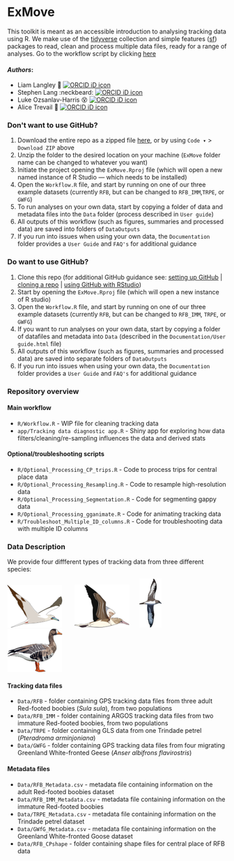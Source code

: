 # ExMove
This toolkit is meant as an accessible introduction to analysing tracking data using R. We make use of the [tidyverse](https://www.tidyverse.org/packages/) collection and simple features ([sf](https://r-spatial.github.io/sf/index.html)) packages to read, clean and process multiple data files, ready for a range of analyses. Go to the workflow script by clicking [here](R/Workflow.R)

#### _Authors_:

- Liam Langley :dancer: <a itemprop="sameAs" content="https://orcid.org/0000-0001-9754-6517" href="https://orcid.org/0000-0001-9754-6517" target="orcid.widget" rel="me noopener noreferrer" style="vertical-align:top;"><img src="https://orcid.org/sites/default/files/images/orcid_16x16.png" alt="ORCID iD icon" style="width:1em;margin-right:.5em;"/></a>
- Stephen Lang :neckbeard: <a itemprop="sameAs" content="https://orcid.org/0000-0001-5820-4346" href="https://orcid.org/0000-0001-5820-4346" target="orcid.widget" rel="me noopener noreferrer" style="vertical-align:top;"><img src="https://orcid.org/sites/default/files/images/orcid_16x16.png" alt="ORCID iD icon" style="width:1em;margin-right:.5em;"/></a>
- Luke Ozsanlav-Harris :dizzy_face: <a itemprop="sameAs" content="https://orcid.org/0000-0003-3889-6722" href="https://orcid.org/0000-0003-3889-6722" target="orcid.widget" rel="me noopener noreferrer" style="vertical-align:top;"><img src="https://orcid.org/sites/default/files/images/orcid_16x16.png" alt="ORCID iD icon" style="width:1em;margin-right:.5em;"/></a>
- Alice Trevail :runner: <a itemprop="sameAs" content="https://orcid.org/0000-0002-6459-5213" href="https://orcid.org/0000-0002-6459-5213" target="orcid.widget" rel="me noopener noreferrer" style="vertical-align:top;"><img src="https://orcid.org/sites/default/files/images/orcid_16x16.png" alt="ORCID iD icon" style="width:1em;margin-right:.5em;"/></a>

### Don't want to use GitHub?

1.  Download the entire repo as a zipped file [here](https://github.com/AliceTrevail/Code-workshop/archive/refs/heads/main.zip), or by using `Code ▾` > `Download ZIP` above
2.  Unzip the folder to the desired location on your machine (`ExMove` folder name can be changed to whatever you want)
3.  Initiate the project opening the `ExMove.Rproj` file (which will open a new named instance of R Studio — which needs to be installed)
4.  Open the `Workflow.R` file, and start by running on one of our three example datasets (currently `RFB`, but can be changed to `RFB_IMM`,`TRPE`, or `GWFG`)
5.  To run analyses on your own data, start by copying a folder of data and metadata files into the `Data` folder (process described in `User guide`)
6.  All outputs of this workflow (such as figures, summaries and processed data) are saved into folders of `DataOutputs`
7.  If you run into issues when using your own data, the `Documentation` folder provides a `User Guide` and `FAQ's` for additional guidance

### Do want to use GitHub?

1.  Clone this repo (for additional GitHub guidance see: [setting up GitHub](https://intro2r.com/setup_git.html) | [cloning a repo](https://intro2r.com/setting-up-a-project-in-rstudio.html) | [using GitHub with RStudio](https://intro2r.com/use_git.html))
2.  Start by opening the `ExMove.Rproj` file (which will open a new instance of R studio)
3.  Open the `Workflow.R` file, and start by running on one of our three example datasets (currently `RFB`, but can be changed to `RFB_IMM`, `TRPE`, or `GWFG`)
4.  If you want to run analyses on your own data, start by copying a folder of datafiles and metadata into `Data` (described in the `Documentation/User guide.html` file)
5.  All outputs of this workflow (such as figures, summaries and processed data) are saved into separate folders of `DataOutputs`
6.  If you run into issues when using your own data, the `Documentation` folder provides a `User Guide` and `FAQ's` for additional guidance

### Repository overview

#### Main workflow
- `R/Workflow.R` - WIP file for cleaning tracking data
- `app/Tracking data diagnostic app.R` - Shiny app for exploring how data filters/cleaning/re-sampling influences the data and derived stats

#### Optional/troubleshooting scripts
- `R/Optional_Processing_CP_trips.R` - Code to process trips for central place data
- `R/Optional_Processing_Resampling.R` - Code to resample high-resolution data
- `R/Optional_Processing_Segmentation.R` - Code for segmenting gappy data
- `R/Optional_Processing_gganimate.R` - Code for animating tracking data
- `R/Troubleshoot_Multiple_ID_columns.R` - Code for troubleshooting data with multiple ID columns

### Data Description

We provide four diffferent types of tracking data from three different species:

<img src="Documentation/Illustrations/RFB_image.png" id="id" class="class" width=25% height=25% > &nbsp;&nbsp;&nbsp;&nbsp;&nbsp;
<img src="Documentation/Illustrations/RFB_IMM_image.png" id="id" class="class" width=25% height=25%  > &nbsp;&nbsp;&nbsp;&nbsp;
<img src="Documentation/Illustrations/TRPE_image.png" id="id" class="class" width=10% height=10%> &nbsp;&nbsp;&nbsp;&nbsp;&nbsp;&nbsp;&nbsp;&nbsp;
<img src="Documentation/Illustrations/GWF_image.png" id="id" class="class" width=25% height=25%  > &nbsp;

#### Tracking data files
- `Data/RFB` - folder containing GPS tracking data files from three adult Red-footed boobies (*Sula sula*), from two populations
- `Data/RFB_IMM` - folder containing ARGOS tracking data files from two immature Red-footed boobies, from two populations
- `Data/TRPE` - folder containing GLS data from one Trindade petrel (*Pteradroma arminjoniana*)
- `Data/GWFG` - folder containing GPS tracking data files from four migrating Greenland White-fronted Geese (*Anser albifrons flavirostris*)

#### Metadata files
- `Data/RFB_Metadata.csv` - metadata file containing information on the adult Red-footed boobies dataset
- `Data/RFB_IMM_Metadata.csv` - metadata file containing information on the immature Red-footed boobies
- `Data/TRPE_Metadata.csv` - metadata file containing information on the Trindade petrel dataset
- `Data/GWfG_Metadata.csv` - metadata file containing information on the Greenland White-fronted Goose dataset
- `Data/RFB_CPshape` - folder containing shape files for central place of RFB data

